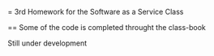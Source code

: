 = 3rd Homework for the Software as a Service Class

== Some of the code is completed throught the class-book

Still under development
